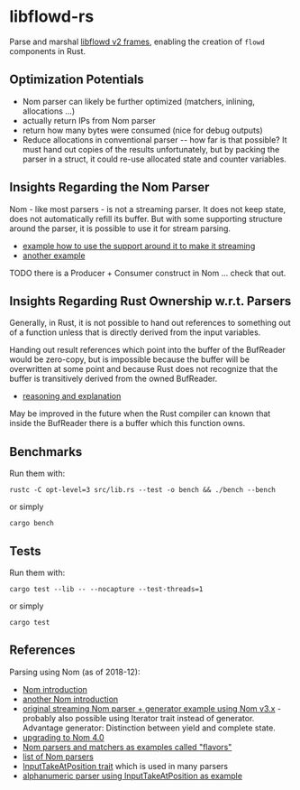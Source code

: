 # libflowd-rs

Parse and marshal [libflowd v2 frames](https://github.com/ERnsTL/flowd), enabling the creation of ```flowd``` components in Rust.


## Optimization Potentials

* Nom parser can likely be further optimized (matchers, inlining, allocations ...)
* actually return IPs from Nom parser
* return how many bytes were consumed (nice for debug outputs)
* Reduce allocations in conventional parser -- how far is that possible?
	  It must hand out copies of the results unfortunately, but by packing the parser in a struct, it could re-use allocated state and counter variables.


## Insights Regarding the Nom Parser

Nom - like most parsers - is not a streaming parser. It does not keep state, does not automatically refill its buffer. But with some supporting structure around the parser, it is possible to use it for stream parsing.

* [example how to use the support around it to make it streaming](https://github.com/Geal/generator_nom)
* [another example](https://stackoverflow.com/questions/46876879/how-do-i-create-a-streaming-parser-in-nom)

TODO there is a Producer + Consumer construct in Nom ... check that out.


## Insights Regarding Rust Ownership w.r.t. Parsers

Generally, in Rust, it is not possible to hand out references to something out of a function unless that is directly derived from the input variables.

Handing out result references which point into the buffer of the BufReader would be zero-copy, but is impossible because the buffer will be overwritten at some point and because Rust does not recognize that the buffer is transitively derived from the owned BufReader.

* [reasoning and explanation](https://stackoverflow.com/questions/35664419/how-do-i-duplicate-a-u8-slice)

May be improved in the future when the Rust compiler can known that inside the BufReader there is a buffer which this function owns.


## Benchmarks

Run them with:

```
rustc -C opt-level=3 src/lib.rs --test -o bench && ./bench --bench
```

or simply

```
cargo bench
```


## Tests

Run them with:

```
cargo test --lib -- --nocapture --test-threads=1
```

or simply

```
cargo test
```


## References

Parsing using Nom (as of 2018-12):

* [Nom introduction](https://stevedonovan.github.io/rust-gentle-intro/nom-intro.html)
* [another Nom introduction](http://siciarz.net/24-days-rust-nom-part-1/)
* [original streaming Nom parser + generator example using Nom v3.x](https://github.com/Geal/generator_nom/blob/master/src/main.rs) - probably also possible using Iterator trait instead of generator. Advantage generator: Distinction between yield and complete state.
* [upgrading to Nom 4.0](https://github.com/Geal/nom/blob/master/doc/upgrading_to_nom_4.md)
* [Nom parsers and matchers as examples called "flavors"](https://github.com/rust-av/flavors/blob/master/src/parser.rs)
* [list of Nom parsers](https://github.com/Geal/nom/blob/master/doc/choosing_a_combinator.md)
* [InputTakeAtPosition trait](https://github.com/Geal/nom/blob/a88a6f8d3fe3cf41ef682bbfec1fd72f08edcf95/src/traits.rs#L499) which is used in many parsers
* [alphanumeric parser using InputTakeAtPosition as example](https://github.com/Geal/snack/blob/415a689bcdd6b0a3a4d61365237bee9c45dd2f91/src/nom.rs#L186)
